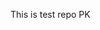 This is test repo PK

<!---
cdmonter/cdmonter is a ✨ special ✨ repository because its `README.md` (this file) appears on your GitHub profile.
You can click the Preview link to take a look at your changes.
--->
